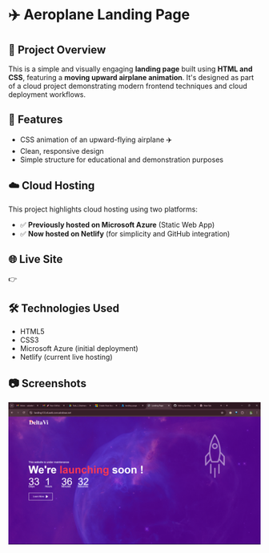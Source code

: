 # ✈️ Aeroplane Landing Page

## 📌 Project Overview
This is a simple and visually engaging **landing page** built using **HTML and CSS**, featuring a **moving upward airplane animation**. It's designed as part of a cloud project demonstrating modern frontend techniques and cloud deployment workflows.

## 🚀 Features
- CSS animation of an upward-flying airplane ✈️
- Clean, responsive design
- Simple structure for educational and demonstration purposes

## ☁️ Cloud Hosting
This project highlights cloud hosting using two platforms:
- ✅ **Previously hosted on Microsoft Azure** (Static Web App)
- ✅ **Now hosted on Netlify** (for simplicity and GitHub integration)

## 🌐 Live Site
👉 

## 🛠️ Technologies Used
- HTML5
- CSS3
- Microsoft Azure (initial deployment)
- Netlify (current live hosting)

## 📷 Screenshots
![Landing Page Screenshot](Screenshot.png)



